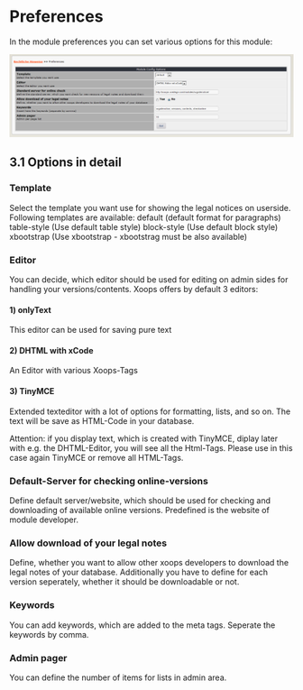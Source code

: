 # Preferences

In the module preferences you can set various options for this module:  


![](../.gitbook/assets/3preferences%20%281%29.png)

## 3.1 Options in detail

### Template

Select the template you want use for showing the legal notices on userside. Following templates are available: default \(default format for paragraphs\) table-style \(Use default table style\) block-style \(Use default block style\) xbootstrap \(Use xbootstrap - xbootstrag must be also available\)

### Editor

You can decide, which editor should be used for editing on admin sides for handling your versions/contents. Xoops offers by default 3 editors:

#### 1\) onlyText

This editor can be used for saving pure text

#### 2\) DHTML with xCode

An Editor with various Xoops-Tags

#### 3\) TinyMCE

Extended texteditor with a lot of options for formatting, lists, and so on. The text will be save as HTML-Code in your database.

Attention: if you display text, which is created with TinyMCE, diplay later with e.g. the DHTML-Editor, you will see all the Html-Tags. Please use in this case again TinyMCE or remove all HTML-Tags.

### Default-Server for checking online-versions

Define default server/website, which should be used for checking and downloading of available online versions. Predefined is the website of module developer.

### Allow download of your legal notes

Define, whether you want to allow other xoops developers to download the legal notes of your database. Additionally you have to define for each version seperately, whether it should be downloadable or not.

### Keywords

You can add keywords, which are added to the meta tags. Seperate the keywords by comma.

### Admin pager

You can define the number of items for lists in admin area.

